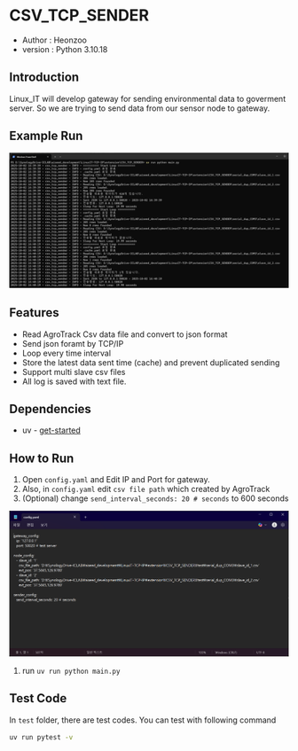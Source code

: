 # CSV_TCP_SENDER
* Author : Heonzoo
* version : Python 3.10.18

## Introduction
Linux_IT will develop gateway for sending environmental data to goverment server. So we are trying to send data from our sensor node to gateway.

## Example Run
![run_example](assets/run_example.png)


## Features
* Read AgroTrack Csv data file and convert to json format
* Send json foramt by TCP/IP 
* Loop every time interval
* Store the latest data sent time (cache) and prevent duplicated sending
* Support multi slave csv files
* All log is saved with text file.

## Dependencies
* uv - [get-started](https://docs.astral.sh/uv/getting-started/installation/)


## How to Run
1. Open `config.yaml` and Edit IP and Port for gateway.
1. Also, in `config.yaml` edit `csv file path` which created by  AgroTrack
1. (Optional) change `send_interval_seconds: 20 # seconds` to 600 seconds

![run_example](assets/config.png)
1. run `uv run python main.py`

## Test Code
In `test` folder, there are test codes. You can test with following command
```bash
uv run pytest -v
```
